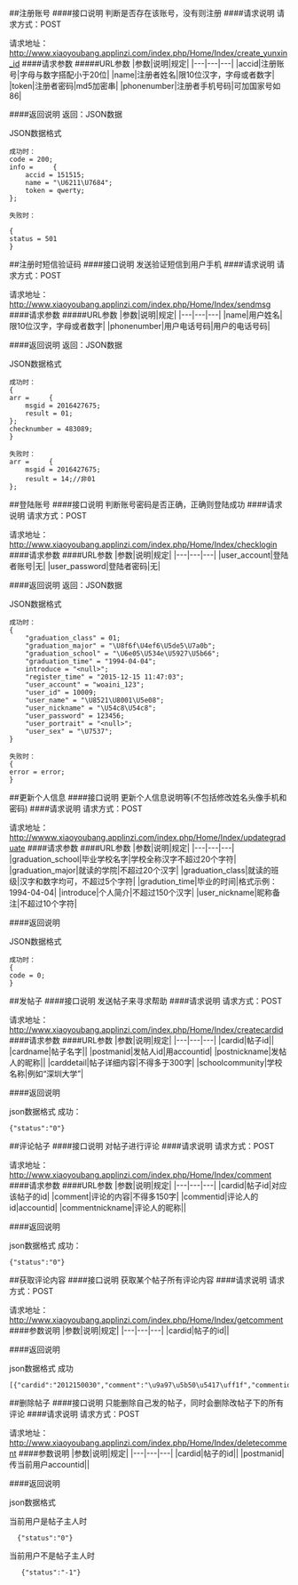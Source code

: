 ##注册账号
####接口说明
判断是否存在该账号，没有则注册
####请求说明
请求方式：POST

请求地址：http://www.xiaoyoubang.applinzi.com/index.php/Home/Index/create_yunxin_id
####请求参数
#####URL参数
|参数|说明|规定|
|---|---|---|
|accid|注册账号|字母与数字搭配小于20位|
|name|注册者姓名|限10位汉字，字母或者数字|
|token|注册者密码|md5加密串|
|phonenumber|注册者手机号码|可加国家号如86|

####返回说明
返回：JSON数据

JSON数据格式


	成功时：
    code = 200;
    info =     {
        accid = 151515;
        name = "\U6211\U7684";
        token = qwerty;
    };
    
    失败时：
 
    {
    status = 501
    }

##注册时短信验证码
####接口说明
发送验证短信到用户手机
####请求说明
请求方式：POST

请求地址：http://www.xiaoyoubang.applinzi.com/index.php/Home/Index/sendmsg
####请求参数
#####URL参数
|参数|说明|规定|
|---|---|---|
|name|用户姓名|限10位汉字，字母或者数字|
|phonenumber|用户电话号码|用户的电话号码|

####返回说明
返回：JSON数据

JSON数据格式


    成功时：
    {
    arr =     {
        msgid = 2016427675;
        result = 01;
    };
    checknumber = 483089;
	}
    
    失败时：
    arr =     {
        msgid = 2016427675;
        result = 14;//非01
    };
 
##登陆账号
####接口说明
判断账号密码是否正确，正确则登陆成功
####请求说明
请求方式：POST

请求地址：http://www.xiaoyoubang.applinzi.com/index.php/Home/Index/checklogin
####请求参数
####URL参数
|参数|说明|规定|
|---|---|---|
|user_account|登陆者账号|无|
|user_password|登陆者密码|无|

####返回说明
返回：JSON数据

JSON数据格式
	
	成功时：
    {
        "graduation_class" = 01;
        "graduation_major" = "\U8f6f\U4ef6\U5de5\U7a0b";
        "graduation_school" = "\U6e05\U534e\U5927\U5b66";
        "graduation_time" = "1994-04-04";
        introduce = "<null>";
        "register_time" = "2015-12-15 11:47:03";
        "user_account" = "woaini_123";
        "user_id" = 10009;
        "user_name" = "\U8521\U8001\U5e08";
        "user_nickname" = "\U54c8\U54c8";
        "user_password" = 123456;
        "user_portrait" = "<null>";
        "user_sex" = "\U7537";
    }
    
    失败时：
    {
    error = error;
    }
   
##更新个人信息
####接口说明
更新个人信息说明等(不包括修改姓名头像手机和密码)
####请求说明
请求方式：POST

请求地址：http://wwww.xiaoyoubang.applinzi.com/index.php/Home/Index/updategraduate
####请求参数
####URL参数
|参数|说明|规定|
|---|---|---|
|graduation_school|毕业学校名字|学校全称汉字不超过20个字符|
|graduation_major|就读的学院|不超过20个汉字|
|graduation_class|就读的班级|汉字和数字均可，不超过5个字符|
|gradution_time|毕业的时间|格式示例：1994-04-04|
|introduce|个人简介|不超过150个汉字|
|user_nickname|昵称备注|不超过10个字符|

####返回说明

JSON数据格式

    成功时：
    {
    code = 0;
    }

##发帖子
####接口说明
发送帖子来寻求帮助
####请求说明
请求方式：POST

请求地址：http://www.xiaoyoubang.applinzi.com/index.php/Home/Index/createcardid
####请求参数
####URL参数
|参数|说明|规定|
|---|---|---|
|cardid|帖子id||
|cardname|帖子名字||
|postmanid|发帖人id|用accountid|
|postnickname|发帖人的昵称||
|carddetail|帖子详细内容|不得多于300字|
|schoolcommunity|学校名称|例如“深圳大学”|

####返回说明

json数据格式
成功：


	{"status":"0"}
	
	
##评论帖子
####接口说明
对帖子进行评论
####请求说明
请求方式：POST

请求地址：http://www.xiaoyoubang.applinzi.com/index.php/Home/Index/comment
####请求参数
####URL参数
|参数|说明|规定|
|---|---|---|
|cardid|帖子id|对应该帖子的id|
|comment|评论的内容|不得多150字|
|commentid|评论人的id|accountid|
|commentnickname|评论人的昵称||

####返回说明

json数据格式
成功：


  
    {"status":"0"}
    

##获取评论内容
####接口说明
获取某个帖子所有评论内容
####请求说明
请求方式：POST

请求地址：http://www.xiaoyoubang.applinzi.com/index.php/Home/Index/getcomment
####参数说明
|参数|说明|规定|
|---|---|---|
|cardid|帖子的id||

####返回说明

json数据格式
成功


    [{"cardid":"2012150030","comment":"\u9a97\u5b50\u5417\uff1f","commentid":"2011150033","commentnickname":"\u5c0f\u5c0f"}]
    
##删除帖子
####接口说明
只能删除自己发的帖子，同时会删除改帖子下的所有评论
####请求说明
请求方式：POST

请求地址：http://www.xiaoyoubang.applinzi.com/index.php/Home/Index/deletecomment
####参数说明
|参数|说明|规定|
|---|---|---|
|cardid|帖子的id||
|postmanid|传当前用户accountid||

####返回说明

json数据格式

当前用户是帖子主人时


      {"status":"0"}
      
当前用户不是帖子主人时


       {"status":"-1"}
  
